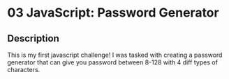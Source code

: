 # 03 JavaScript: Password Generator
## Description 
 This is my first javascript challenge! I was tasked with creating a password generator that can give you password between 8-128 with  4 diff types of characters.

 